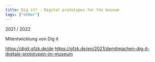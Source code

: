 ```yaml
---
title: Dig it? - Digital prototypes for the museum
tags: ["other"]
---
```


2021 / 2022

Mitentwicklung von Dig it

https://digit.gfzk.de/de
https://gfzk.de/en/2021/demitmachen-dig-it-digitale-prototypen-im-museum
